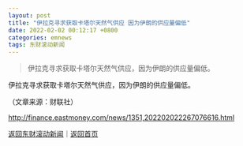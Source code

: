 ```yaml
---
layout: post
title: "伊拉克寻求获取卡塔尔天然气供应 因为伊朗的供应量偏低"
date: 2022-02-02 00:12:17 +0800
categories: emnews
tags: 东财滚动新闻
---
```

> 伊拉克寻求获取卡塔尔天然气供应，因为伊朗的供应量偏低。

<p>伊拉克寻求获取卡塔尔天然气供应，因为伊朗的供应量偏低。</p><p class="em_media">（文章来源：财联社）</p>

<http://finance.eastmoney.com/news/1351,202202022267076616.html>

[返回东财滚动新闻](//finews.withounder.com/emnews/)｜[返回首页](//finews.withounder.com/)